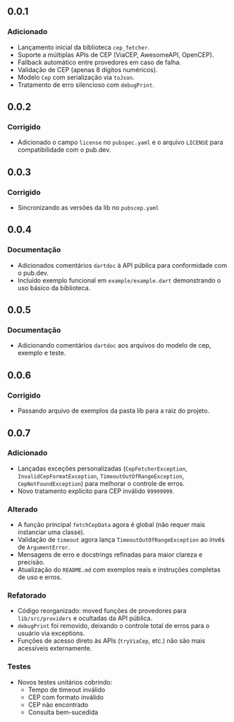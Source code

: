 ## 0.0.1

### Adicionado

- Lançamento inicial da biblioteca `cep_fetcher`.
- Suporte a múltiplas APIs de CEP (ViaCEP, AwesomeAPI, OpenCEP).
- Fallback automático entre provedores em caso de falha.
- Validação de CEP (apenas 8 dígitos numéricos).
- Modelo `Cep` com serialização via `toJson`.
- Tratamento de erro silencioso com `debugPrint`.

## 0.0.2

### Corrigido

- Adicionado o campo `license` no `pubspec.yaml` e o arquivo `LICENSE` para compatibilidade com o pub.dev.

## 0.0.3

### Corrigido

- Sincronizando as versões da lib no `pubscep.yaml`

## 0.0.4

### Documentação

- Adicionados comentários `dartdoc` à API pública para conformidade com o pub.dev.
- Incluído exemplo funcional em `example/example.dart` demonstrando o uso básico da biblioteca.

## 0.0.5

### Documentação

- Adicionando comentários `dartdoc` aos arquivos do modelo de cep, exemplo e teste.

## 0.0.6

### Corrigido

- Passando arquivo de exemplos da pasta lib para a raiz do projeto.

## 0.0.7

### Adicionado

- Lançadas exceções personalizadas (`CepFetcherException`, `InvalidCepFormatException`, `TimeoutOutOfRangeException`, `CepNotFoundException`) para melhorar o controle de erros.
- Novo tratamento explícito para CEP inválido `99999999`.

### Alterado

- A função principal `fetchCepData` agora é global (não requer mais instanciar uma classe).
- Validação de `timeout` agora lança `TimeoutOutOfRangeException` ao invés de `ArgumentError`.
- Mensagens de erro e docstrings refinadas para maior clareza e precisão.
- Atualização do `README.md` com exemplos reais e instruções completas de uso e erros.

### Refatorado

- Código reorganizado: moved funções de provedores para `lib/src/providers` e ocultadas da API pública.
- `debugPrint` foi removido, deixando o controle total de erros para o usuário via exceptions.
- Funções de acesso direto às APIs (`tryViaCep`, etc.) não são mais acessíveis externamente.

### Testes

- Novos testes unitários cobrindo:
  - Tempo de timeout inválido
  - CEP com formato inválido
  - CEP não encontrado
  - Consulta bem-sucedida
